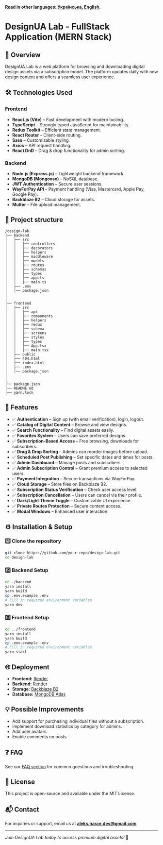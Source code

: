 **Read in other languages: [Українська](README.md), [English](README.en.md).**

# DesignUA Lab - FullStack Application (MERN Stack)

## 🚀 Overview

DesignUA Lab is a web platform for browsing and downloading digital design assets via a subscription model. The platform updates daily with new design content and offers a seamless user experience.

## 🛠 Technologies Used

### Frontend

- **React.js (Vite)** – Fast development with modern tooling.
- **TypeScript** – Strongly typed JavaScript for maintainability.
- **Redux Toolkit** – Efficient state management.
- **React Router** – Client-side routing.
- **Sass** – Customizable styling.
- **Axios** – API request handling.
- **React DnD** – Drag & drop functionality for admin sorting.

### Backend

- **Node.js (Express.js)** – Lightweight backend framework.
- **MongoDB (Mongoose)** – NoSQL database.
- **JWT Authentication** – Secure user sessions.
- **WayForPay API** – Payment handling (Visa, Mastercard, Apple Pay, Google Pay).
- **Backblaze B2** – Cloud storage for assets.
- **Multer** – File upload management.

## 📂 Project structure

```
/design-lab
│── backend
│   ├── src
│   │   ├── controllers
│   │   ├── decorators
│   │   ├── helpers
│   │   ├── middleware
│   │   ├── models
│   │   ├── routes
│   │   ├── schemas
│   │   ├── types
│   │   ├── app.ts
│   │   ├── main.ts
│   ├── .env
│   │── package.json
│
│
│── frontend
│   ├── src
│   │   ├── api
│   │   ├── components
│   │   ├── helpers
│   │   ├── redux
│   │   ├── schema
│   │   ├── screens
│   │   ├── styles
│   │   ├── types
│   │   ├── App.tsx
│   │   ├── main.tsx
│   ├── public
│   ├── 404.html
│   ├── index.html
│   ├── .env
│   │── package.json
│
│
│── package.json
│── README.md
│── yarn.lock
```

## 📂 Features

- ✅ **Authentication** – Sign up (with email verification), login, logout.
- ✅ **Catalog of Digital Content** – Browse and view designs.
- ✅ **Search Functionality** – Find digital assets easily.
- ✅ **Favorites System** – Users can save preferred designs.
- ✅ **Subscription-Based Access** – Free browsing, downloads for subscribers.
- ✅ **Drag & Drop Sorting** – Admins can reorder images before upload.
- ✅ **Scheduled Post Publishing** – Set specific dates and times for posts.
- ✅ **Admin Dashboard** – Manage posts and subscribers.
- ✅ **Admin Subscription Control** – Grant premium access to selected users.
- ✅ **Payment Integration** – Secure transactions via WayForPay.
- ✅ **Cloud Storage** – Store files on Backblaze B2.
- ✅ **Subscription Status Verification** – Check user access level.
- ✅ **Subscription Cancellation** – Users can cancel via their profile.
- ✅ **Dark/Light Theme Toggle** – Customizable UI experience.
- ✅ **Private Routes Protection** – Secure content access.
- ✅ **Modal Windows** – Enhanced user interaction.

## ⚙️ Installation & Setup

### 1️⃣ Clone the repository

```sh
git clone https://github.com/your-repo/design-lab.git
cd design-lab
```

### 2️⃣ Backend Setup

```sh
cd ./backend
yarn install
yarn build
cp .env.example .env
# Fill in required environment variables
yarn dev
```

### 3️⃣ Frontend Setup

```sh
cd ../frontend
yarn install
yarn build
cp .env.example .env
# Fill in required environment variables
yarn start
```

## 🌐 Deployment

- **Frontend:** [Render](https://design-lab.onrender.com)
- **Backend:** [Render](https://render.com)
- **Storage:** [Backblaze B2](https://www.backblaze.com/)
- **Database:** [MongoDB Atlas](https://cloud.mongodb.com/)

## 💡 Possible Improvements

- Add support for purchasing individual files without a subscription.
- Implement download statistics by category for admins.
- Add user avatars.
- Enable comments on posts.

## ❓ FAQ

See our [FAQ section](https://design-lab.onrender.com/faq) for common questions and troubleshooting.

## 📝 License

This project is open-source and available under the MIT License.

## 📬 Contact

For inquiries or support, email us at [**aleks.haran.dev@gmail.com**](mailto:aleks.haran.dev@gmail.com).

---

_Join DesignUA Lab today to access premium digital assets!_ 🚀
